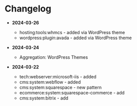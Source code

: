 # Changelog

- **2024-03-26**
  - hosting:tools:whmcs - added via WordPress theme
  - wordpress:plugin:avada - added via WordPress theme


- **2024-03-24**
  - Aggregation: WordPress Themes


- **2024-03-22**
  - tech:webserver:microsoft-iis - added
  - cms:system:webflow - added
  - cms:system:squarespace - new pattern
  - ecommerce:system:squarespace-commerce - add
  - cms:system:bitrix - add
